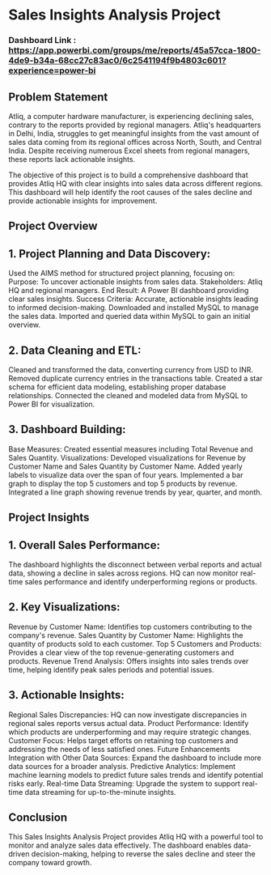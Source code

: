 # Sales Insights Analysis Project

### Dashboard Link : https://app.powerbi.com/groups/me/reports/45a57cca-1800-4de9-b34a-68cc27c83ac0/6c2541194f9b4803c601?experience=power-bi

## Problem Statement

Atliq, a computer hardware manufacturer, is experiencing declining sales, contrary to the reports provided by regional managers. Atliq's headquarters in Delhi, India, struggles to get meaningful insights from the vast amount of sales data coming from its regional offices across North, South, and Central India. Despite receiving numerous Excel sheets from regional managers, these reports lack actionable insights.

The objective of this project is to build a comprehensive dashboard that provides Atliq HQ with clear insights into sales data across different regions. This dashboard will help identify the root causes of the sales decline and provide actionable insights for improvement.

## Project Overview
## 1. Project Planning and Data Discovery:
Used the AIMS method for structured project planning, focusing on:
Purpose: To uncover actionable insights from sales data.
Stakeholders: Atliq HQ and regional managers.
End Result: A Power BI dashboard providing clear sales insights.
Success Criteria: Accurate, actionable insights leading to informed decision-making.
Downloaded and installed MySQL to manage the sales data.
Imported and queried data within MySQL to gain an initial overview.
## 2. Data Cleaning and ETL:
Cleaned and transformed the data, converting currency from USD to INR.
Removed duplicate currency entries in the transactions table.
Created a star schema for efficient data modeling, establishing proper database relationships.
Connected the cleaned and modeled data from MySQL to Power BI for visualization.
## 3. Dashboard Building:
Base Measures:
Created essential measures including Total Revenue and Sales Quantity.
Visualizations:
Developed visualizations for Revenue by Customer Name and Sales Quantity by Customer Name.
Added yearly labels to visualize data over the span of four years.
Implemented a bar graph to display the top 5 customers and top 5 products by revenue.
Integrated a line graph showing revenue trends by year, quarter, and month.
## Project Insights
## 1. Overall Sales Performance:
The dashboard highlights the disconnect between verbal reports and actual data, showing a decline in sales across regions.
HQ can now monitor real-time sales performance and identify underperforming regions or products.
## 2. Key Visualizations:
Revenue by Customer Name: Identifies top customers contributing to the company's revenue.
Sales Quantity by Customer Name: Highlights the quantity of products sold to each customer.
Top 5 Customers and Products: Provides a clear view of the top revenue-generating customers and products.
Revenue Trend Analysis: Offers insights into sales trends over time, helping identify peak sales periods and potential issues.
## 3. Actionable Insights:
Regional Sales Discrepancies: HQ can now investigate discrepancies in regional sales reports versus actual data.
Product Performance: Identify which products are underperforming and may require strategic changes.
Customer Focus: Helps target efforts on retaining top customers and addressing the needs of less satisfied ones.
Future Enhancements
Integration with Other Data Sources: Expand the dashboard to include more data sources for a broader analysis.
Predictive Analytics: Implement machine learning models to predict future sales trends and identify potential risks early.
Real-time Data Streaming: Upgrade the system to support real-time data streaming for up-to-the-minute insights.
## Conclusion
This Sales Insights Analysis Project provides Atliq HQ with a powerful tool to monitor and analyze sales data effectively. The dashboard enables data-driven decision-making, helping to reverse the sales decline and steer the company toward growth.






        
